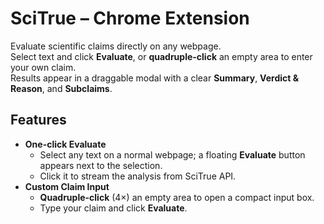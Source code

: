 # SciTrue – Chrome Extension

Evaluate scientific claims directly on any webpage.  
Select text and click **Evaluate**, or **quadruple-click** an empty area to enter your own claim.  
Results appear in a draggable modal with a clear **Summary**, **Verdict & Reason**, and **Subclaims**.

## Features

- **One-click Evaluate**
  - Select any text on a normal webpage; a floating **Evaluate** button appears next to the selection.
  - Click it to stream the analysis from SciTrue API.
- **Custom Claim Input**
  - **Quadruple-click** (4×) an empty area to open a compact input box.
  - Type your claim and click **Evaluate**.